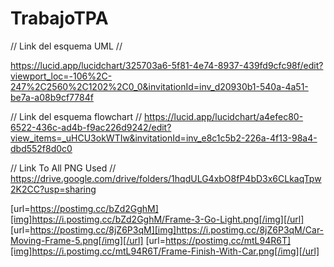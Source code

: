 # TrabajoTPA

// Link del esquema UML // 

https://lucid.app/lucidchart/325703a6-5f81-4e74-8937-439fd9cfc98f/edit?viewport_loc=-106%2C-247%2C2560%2C1202%2C0_0&invitationId=inv_d20930b1-540a-4a51-be7a-a08b9cf7784f 

// Link del esquema flowchart // 
https://lucid.app/lucidchart/a4efec80-6522-436c-ad4b-f9ac226d9242/edit?view_items=_uHCU3okWTIw&invitationId=inv_e8c1c5b2-226a-4f13-98a4-dbd552f8d0c0

// Link To All PNG Used // 
https://drive.google.com/drive/folders/1hqdULG4xbO8fP4bD3x6CLkaqTpw2K2CC?usp=sharing




[url=https://postimg.cc/bZd2GghM][img]https://i.postimg.cc/bZd2GghM/Frame-3-Go-Light.png[/img][/url]
[url=https://postimg.cc/8jZ6P3qM][img]https://i.postimg.cc/8jZ6P3qM/Car-Moving-Frame-5.png[/img][/url]
[url=https://postimg.cc/mtL94R6T][img]https://i.postimg.cc/mtL94R6T/Frame-Finish-With-Car.png[/img][/url]



